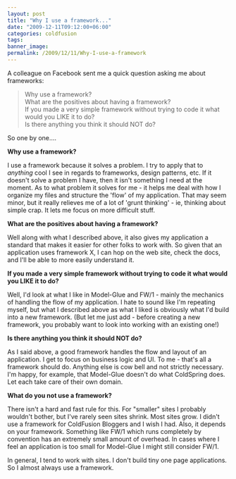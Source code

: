 ```yaml
---
layout: post
title: "Why I use a framework..."
date: "2009-12-11T09:12:00+06:00"
categories: coldfusion 
tags: 
banner_image: 
permalink: /2009/12/11/Why-I-use-a-framework
---
```


A colleague on Facebook sent me a quick question asking me about frameworks:

<blockquote>
Why use a framework?<br/>
What are the positives about having a framework?<br/>
If you made a very simple framework without trying to code it what would you LIKE it to do?<br/>
Is there anything you think it should NOT do?<br/>
</blockquote>

So one by one....

<b>Why use a framework?</b><br/>

I use a framework because it solves a problem. I try to apply that to <i>anything</i> cool I see in regards to frameworks, design patterns, etc. If it doesn't solve a problem I have, then it isn't something I need at the moment. As to what problem it solves for me - it helps me deal with how I organize my files and structure the 'flow' of my application. That may seem minor, but it really relieves me of a lot of 'grunt thinking' - ie, thinking about simple crap. It lets me focus on more difficult stuff. 

<b>What are the positives about having a framework?</b><br/>

Well along with what I described above, it also gives my application a standard that makes it easier for other folks to work with. So given that an application uses framework X, I can hop on the web site, check the docs, and I'll be able to more easily understand it. 

<b>If you made a very simple framework without trying to code it what would you LIKE it to do?</b><br/>

Well, I'd look at what I like in Model-Glue and FW/1 - mainly the mechanics of handling the flow of my application. I hate to sound like I'm repeating myself, but what I described above as what I liked is obviously what I'd build into a new framework. (But let me just add - before creating a new framework, you probably want to look into working with an existing one!)

<b>Is there anything you think it should NOT do?</b><br/>

As I said above, a good framework handles the flow and layout of an application. I get to focus on business logic and UI. To me - that's all a framework should do. Anything else is cow bell and not strictly necessary. I'm happy, for example, that Model-Glue doesn't do what ColdSpring does. Let each take care of their own domain.

<b>What do you not use a framework?</b><br/>

There isn't a hard and fast rule for this. For "smaller" sites I probably wouldn't bother, but I've rarely seen sites shrink. Most sites grow. I didn't use a framework for ColdFusion Bloggers and I wish I had. Also, it depends on your framework. Something like FW/1 which runs completely by convention has an extremely small amount of overhead. In cases where I feel an application is too small for Model-Glue I might still consider FW/1. 

In general, I tend to work with sites. I don't build tiny one page applications. So I almost always use a framework.